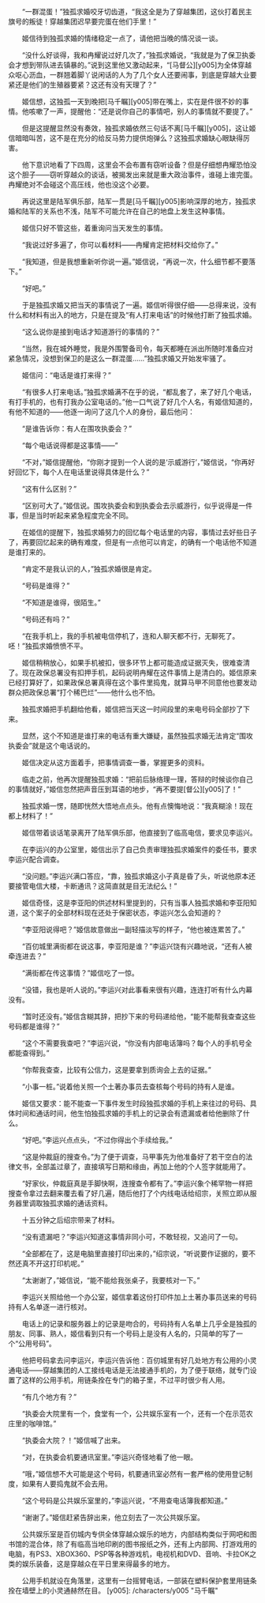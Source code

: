 　　“一群混蛋！”独孤求婚咬牙切齿道，“我这全是为了穿越集团，这伙打着民主旗号的叛徒！穿越集团迟早要完蛋在他们手里！”

　　姬信待到独孤求婚的情绪稳定一点了，请他把当晚的情况谈一谈。

　　“没什么好谈得，我和冉耀说过好几次了，”独孤求婚说，“我就是为了保卫执委会才想到带队进去镇暴的。”说到这里他又激动起来，“[马督公][y005]为全体穿越众呕心沥血，一群翘着脚丫说闲话的人为了几个女人还要闹事，到底是穿越大业要紧还是他们的生殖器要紧？这还有没有天理了？”

　　姬信想，这独孤一天到晚把[马千瞩][y005]带在嘴上，实在是件很不妙的事情。他咳嗽了一声，提醒他：“还是说你自己的事情吧，别人的事情就不要提了。”

　　但是这提醒显然没有奏效，独孤求婚依然三句话不离[马千瞩][y005]，这让姬信暗暗叫苦，这不是在充分的给反马势力提供炮弹么？这独孤求婚缺心眼缺得厉害。

　　他下意识地看了下四周，这里会不会布置有窃听设备？但是仔细想冉耀恐怕没这个胆子——窃听穿越众的谈话，被揭发出来就是重大政治事件，谁碰上谁完蛋。冉耀绝对不会碰这个高压线，他也没这个必要。

　　再说这里是陆军俱乐部，陆军一贯是[马千瞩][y005]影响深厚的地方，独孤求婚和陆军的关系也不浅，陆军不可能允许在自己的地盘上发生这种事情。

　　姬信只好不管这些，着重询问当天发生的事情。

　　“我说过好多遍了，你可以看材料——冉耀肯定把材料交给你了。”

　　“我知道，但是我想重新听你说一遍。”姬信说，“再说一次，什么细节都不要落下。”

　　“好吧。”

　　于是独孤求婚又把当天的事情说了一遍。姬信听得很仔细——总得来说，没有什么和材料有出入的地方，只是在提及“有人打来电话”的时候他打断了独孤求婚。

　　“这么说你是接到电话才知道游行的事情的？”

　　“当然，我在城外睡觉，我是外围警备司令，每天都睡在派出所随时准备应对紧急情况，没想到保卫的是这么一群混蛋……”独孤求婚又开始发牢骚了。

　　姬信问：“电话是谁打来得？”

　　“有很多人打来电话。”独孤求婚满不在乎的说，“都乱套了，来了好几个电话，有打手机的，也有打我办公室电话的。”他一口气说了好几个人名，有姬信知道的，有他不知道的——他逐一询问了这几个人的身份，最后他问：

　　“是谁告诉你：有人在围攻执委会？”

　　“每个电话说得都是这事情——”

　　“不对，”姬信提醒他，“你刚才提到一个人说的是‘示威游行’，”姬信说，“你再好好回忆下，每个人在电话里说得具体是什么？”

　　“这有什么区别？”

　　“区别可大了。”姬信说。围攻执委会和到执委会去示威游行，似乎说得是一件事，但是当时听起来紧急程度完全不同。

　　在姬信的提醒下，独孤求婚努力的回忆每个电话里的内容，事情过去好些日子了，再要回忆起来的确有难度，但是有一点他可以肯定，的确有一个电话他不知道是谁打来的。

　　“肯定不是我认识的人，”独孤求婚很是肯定。

　　“号码是谁得？”

　　“不知道是谁得，很陌生。”

　　“号码还有吗？”

　　“在我手机上，我的手机被电信停机了，连和人聊天都不行，无聊死了。呸！”独孤求婚愤愤不平。

　　姬信稍稍放心，如果手机被扣，很多环节上都可能造成证据灭失，很难查清了。现在政保总署没有扣押手机，起码说明冉耀在这件事情上是清白的。姬信原来已经打算好了，如果政保总署真得在这个事件里捣鬼，就算马甲不同意他也要发动群众把政保总署“打个稀巴烂”——他什么也不怕。

　　独孤求婚把手机翻给他看，姬信把当天这一时间段里的来电号码全部抄了下来。

　　显然，这个不知道是谁打来的电话有重大嫌疑，虽然独孤求婚无法肯定“围攻执委会”就是这个电话说的。

　　姬信决定从这方面着手，把事情调查一番，掌握更多的资料。

　　临走之前，他再次提醒独孤求婚：“把前后脉络理一理，答辩的时候谈你自己的事情就好，”姬信忽然把声音压到耳语的地步，“再不要提[督公][y005]了！”

　　独孤求婚一愣，随即恍然大悟地点点头。他有点懊悔地说：“我真糊涂！现在都上材料了！”

　　姬信带着谈话笔录离开了陆军俱乐部，他直接到了临高电信，要求见李运兴。

　　在李运兴的办公室里，姬信出示了自己负责审理独孤求婚案件的委任书，要求李运兴配合调查。

　　“没问题。”李运兴满口答应，“靠，独孤求婚这小子真是昏了头，听说他原本还要接管电信大楼，卡断通讯？这简直就是目无法纪么！”

　　姬信奇怪，这是李亚阳的供述材料里提到的，只有当事人独孤求婚和李亚阳知道，这个案子的全部材料现在还处于保密状态，李运兴怎么会知道的？

　　“李亚阳说得吧？”姬信故意做出一副轻描淡写的样子，“他也被连累苦了。”

　　“百仞城里满街都在说这事，李亚阳是谁？”李运兴饶有兴趣地说，“还有人被牵连进去？”

　　“满街都在传这事情？”姬信吃了一惊。

　　“没错，我也是听人说的。”李运兴对此事看来很有兴趣，连连打听有什么内幕没有。

　　“暂时还没有。”姬信含糊其辞，把抄下来的号码递给他，“能不能帮我查查这些号码都是谁得？”

　　“这个不需要我查吧？”李运兴说，“你没有内部电话簿吗？每个人的手机号全都能查得到。”

　　“你帮我查查，比较有公信力，这是要拿到质询会上去的证据。”

　　“小事一桩。”说着他关照一个土著办事员去查核每个号码的持有人是谁。

　　姬信又要求：能不能查一下事件发生时段独孤求婚的手机上来往过的号码、具体时间和通话时间，他生怕独孤求婚的手机上的记录会有遗漏或者给他删除了什么。

　　“好吧。”李运兴点点头，“不过你得出个手续给我。”

　　“这是仲裁庭的搜查令。”为了便于调查，马甲事先为他准备好了若干空白的法律文书，全部盖过章了，直接填写日期和缘由，再加上他的个人签字就能用了。

　　“好家伙，仲裁庭真是手脚快啊，连搜查令都有了。”李运兴象个稀罕物一样把搜查令拿过去翻来覆去看了好几遍，随后他打了个内线电话给绍宗，关照立即从服务器里调取独孤求婚的通话资料。

　　十五分钟之后绍宗带来了材料。

　　“没有遗漏吧？”李运兴知道这事情非同小可，不敢轻视，又追问了一句。

　　“全部都在了，这是电脑里直接打印出来的，”绍宗说，“听说要作证据的，要不然还真不开这打印机呢。”

　　“太谢谢了，”姬信说，“能不能给我张桌子，我要核对一下。”

　　李运兴关照给他一个办公室，姬信拿着这份打印件加上土著办事员送来的号码持有人名单逐一进行核对。

　　电话上的记录和服务器上的记录是吻合的，号码持有人名单上几乎全是独孤的朋友、同事、熟人，姬信看到只有一个号码上是没有人名的，只简单的写了一个“公用号码”。

　　他把号码拿去问李运兴，李运兴告诉他：百仞城里有好几处地方有公用的小灵通电话——穿越集团的人工接线电话是无法接通手机的，为了便于联络，就专门设置了这样的公用手机，用链条拴在专门的箱子里，不过平时很少有人用。

　　“有几个地方有？”

　　“执委会大院里有一个，食堂有一个，公共娱乐室有一个，还有一个在示范农庄里的咖啡馆。”

　　“执委会大院？！”姬信喊了出来。

　　“对，在执委会机要通讯室里。”李运兴奇怪地看了他一眼。

　　“哦，”姬信想不大可能是这个号码，机要通讯室必然有一套严格的使用登记制度，如果有人要捣鬼就不会去用。

　　“这个号码是公共娱乐室里的，”李运兴说，“不用查电话簿我都知道。”

　　“谢谢了。”姬信赶紧告辞出来，他立刻去了一次公共娱乐室。

　　公共娱乐室是百仞城内专供全体穿越众娱乐的地方，内部结构类似于网吧和图书馆的混合体，除了有临高当地印刷的图书报纸之外，还有上内部网、打游戏用的电脑，有PS3、XBOX360、PSP等各种游戏机，电视机和DVD、音响、卡拉OK之类的娱乐装备，这是穿越众在平日里来得最多的地方。

　　公用手机就设在角落里，这里有一台摇臂电话，一部装在塑料保护套里用链条拴在墙壁上的小灵通赫然在目。
[y005]: /characters/y005 "马千瞩"
